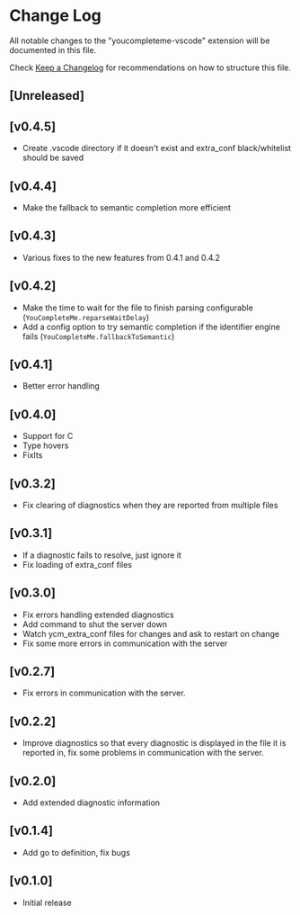 # Change Log
All notable changes to the "youcompleteme-vscode" extension will be documented in this file.

Check [Keep a Changelog](http://keepachangelog.com/) for recommendations on how to structure this file.

## [Unreleased]

## [v0.4.5]

- Create .vscode directory if it doesn't exist and extra_conf black/whitelist should be saved

## [v0.4.4]

- Make the fallback to semantic completion more efficient

## [v0.4.3]

- Various fixes to the new features from 0.4.1 and 0.4.2

## [v0.4.2]

- Make the time to wait for the file to finish parsing configurable (`YouCompleteMe.reparseWaitDelay`)
- Add a config option to try semantic completion if the identifier engine fails (`YouCompleteMe.fallbackToSemantic`)

## [v0.4.1]

- Better error handling

## [v0.4.0]

- Support for C
- Type hovers
- FixIts

## [v0.3.2]

- Fix clearing of diagnostics when they are reported from multiple files

## [v0.3.1]

- If a diagnostic fails to resolve, just ignore it
- Fix loading of extra_conf files

## [v0.3.0]

- Fix errors handling extended diagnostics
- Add command to shut the server down
- Watch ycm_extra_conf files for changes and ask to restart on change
- Fix some more errors in communication with the server

## [v0.2.7]

- Fix errors in communication with the server.

## [v0.2.2]

- Improve diagnostics so that every diagnostic is displayed in 
	the file it is reported in, fix some problems in communication with the server.

## [v0.2.0]

- Add extended diagnostic information

## [v0.1.4]

- Add go to definition, fix bugs

## [v0.1.0]
- Initial release
